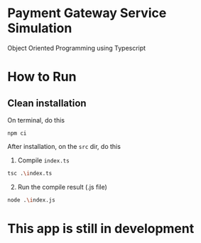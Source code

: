 # Payment Gateway Service Simulation
Object Oriented Programming using Typescript

# How to Run
## Clean installation
On terminal, do this
```shell
npm ci
```
After installation, on the `src` dir, do this
1. Compile `index.ts`
```bash
tsc .\index.ts
```
2. Run the compile result (.js file)
```bash
node .\index.js
```

# This app is still in development
